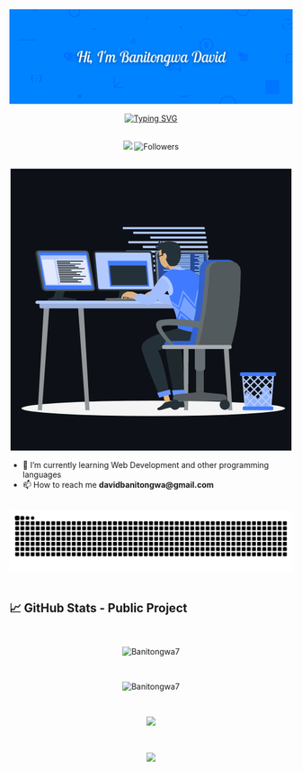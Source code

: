 <img src="./assets/hiphoto2.png" alt="Banner" />

<br>

<div align="center">

<a href="https://git.io/typing-svg"><img src="https://readme-typing-svg.demolab.com?font=Castoro&weight=600&size=22&pause=1000&color=1BF2F7&center=true&width=835&lines=Welcome+to+my+Github+profile+😊+!;I'm+Banitongwa+David;Feel+free+to+browse+through+my+Github+profile+🚀" alt="Typing SVG" /></a>
</div>

<br>

<div align="center">
  <img src="https://komarev.com/ghpvc/?username=Banitongwa7&color=blue&style=flat" />
  <img alt="Followers" src="https://img.shields.io/github/followers/Banitongwa7" />
</div>

<br>

<p align="center"><img src="./assets/animation.gif" alt="Banitongwa7" /></p>

<ul>
  <li>🌱 I’m currently learning Web Development and other programming languages</li>
  <li>📫 How to reach me <strong>davidbanitongwa@gmail.com</strong></li>
</ul>

<br>
<div align="center">
<img src="https://github.com/Banitongwa7/Banitongwa7/blob/output/github-contribution-grid-snake.svg" alt="Snake animation" />
</div>
<br>

<h2>📈 GitHub Stats - Public Project</h2>

<br>

<p align="center">
  <img src="https://github-readme-stats.vercel.app/api/top-langs?username=Banitongwa7&show_icons=true&layout=donut&theme=tokyonight" alt="Banitongwa7" bg_color=#808080/>
</p>

<br/>

<p align="center"><img src="https://github-readme-stats.vercel.app/api?username=Banitongwa7&show_icons=true&theme=tokyonight" alt="Banitongwa7" /></p>

<br>

<p align="center"><img src="https://github-readme-streak-stats.herokuapp.com?user=Banitongwa7&theme=tokyonight" /></p>

<br/>

<p align="center"><img src="https://github-readme-activity-graph.vercel.app/graph?username=Banitongwa7&theme=tokyo-night" /></p>
